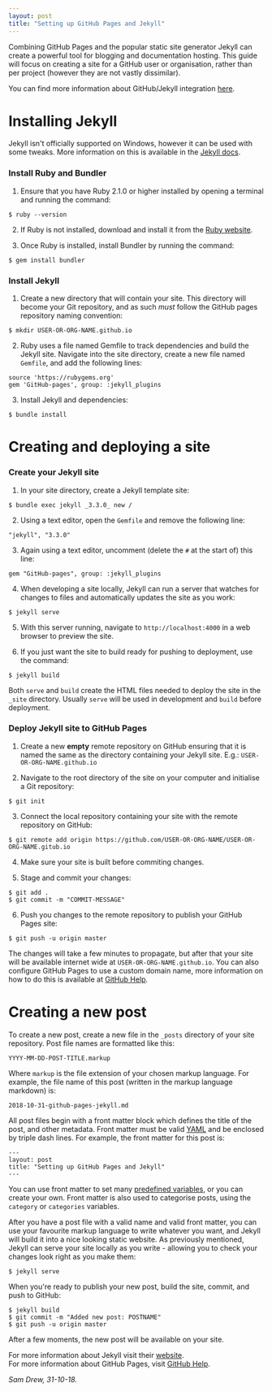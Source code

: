 ```yaml
---
layout: post
title: "Setting up GitHub Pages and Jekyll"
---
```


Combining GitHub Pages and the popular static site generator Jekyll can create a powerful tool for blogging and documentation hosting. This guide will focus on creating a site for a GitHub user or organisation, rather than per project (however they are not vastly dissimilar).  

You can find more information about GitHub/Jekyll integration [here](https://help.GitHub.com/articles/about-GitHub-pages-and-jekyll/).  

# Installing Jekyll

Jekyll isn't officially supported on Windows, however it can be used with some tweaks. More information on this is available in the [Jekyll docs](https://jekyllrb.com/docs/installation/windows).  

### Install Ruby and Bundler
1. Ensure that you have Ruby 2.1.0 or higher installed by opening a terminal and running the command:  
```
$ ruby --version
``` 

2. If Ruby is not installed, download and install it from the [Ruby website](https://www.ruby-lang.org/en/documentation/installation/).  

3. Once Ruby is installed, install Bundler by running the command:  
```
$ gem install bundler
```

### Install Jekyll
1. Create a new directory that will contain your site. This directory will become your Git repository, and as such *must* follow the GitHub pages repository naming convention:  
```
$ mkdir USER-OR-ORG-NAME.github.io
```

2. Ruby uses a file named Gemfile to track dependencies and build the Jekyll site. Navigate into the site directory, create a new file named ```Gemfile```, and add the following lines:  
```
source 'https://rubygems.org'
gem 'GitHub-pages', group: :jekyll_plugins
```  

3. Install Jekyll and dependencies:  
```
$ bundle install
```  

# Creating and deploying a site

### Create your Jekyll site
1. In your site directory, create a Jekyll template site:  
```
$ bundle exec jekyll _3.3.0_ new /
```

2. Using a text editor, open the ```Gemfile``` and remove the following line:  
```
"jekyll", "3.3.0"
```

3. Again using a text editor, uncomment (delete the ```#``` at the start of) this line:  
```
gem "GitHub-pages", group: :jekyll_plugins
```  

4. When developing a site locally, Jekyll can run a server that watches for changes to files and automatically updates the site as you work:  
```
$ jekyll serve
```

5. With this server running, navigate to ```http://localhost:4000``` in a web browser to preview the site.  

6. If you just want the site to build ready for pushing to deployment, use the command:  
```
$ jekyll build
``` 
 
Both ```serve``` and ```build``` create the HTML files needed to deploy the site in the ```_site``` directory. Usually ```serve``` will be used in development and ```build``` before deployment.  

### Deploy Jekyll site to GitHub Pages
1. Create a new **empty** remote repository on GitHub ensuring that it is named the same as the directory containing your Jekyll site. E.g.: ```USER-OR-ORG-NAME.github.io```

2. Navigate to the root directory of the site on your computer and initialise a Git repository:  
```
$ git init
```  

3. Connect the local repository containing your site with the remote repository on GitHub:  
```
$ git remote add origin https://github.com/USER-OR-ORG-NAME/USER-OR-ORG-NAME.gitub.io
```  

4. Make sure your site is built before commiting changes.  

5. Stage and commit your changes:  
```
$ git add .
$ git commit -m "COMMIT-MESSAGE"
```

6. Push you changes to the remote repository to publish your GitHub Pages site:  
```
$ git push -u origin master
```
The changes will take a few minutes to propagate, but after that your site will be available internet wide at ```USER-OR-ORG-NAME.github.io```. You can also configure GitHub Pages to use a custom domain name, more information on how to do this is available at [GitHub Help](https://help.github.com/articles/using-a-custom-domain-with-github-pages/).  

# Creating a new post

To create a new post, create a new file in the ```_posts``` directory of your site repository. Post file names are formatted like this:
```
YYYY-MM-DD-POST-TITLE.markup
```  
Where ```markup``` is the file extension of your chosen markup language. For example, the file name of this post (written in the markup language markdown) is:  
```
2018-10-31-github-pages-jekyll.md
```  
All post files begin with a front matter block which defines the title of the post, and other metadata. Front matter must be valid [YAML](http://yaml.org/) and be enclosed by triple dash lines. For example, the front matter for this post is:  
```
---
layout: post
title: "Setting up GitHub Pages and Jekyll"
---
```  
You can use front matter to set many [predefined variables](https://jekyllrb.com/docs/variables/), or you can create your own. Front matter is also used to categorise posts, using the ```category``` or ```categories``` variables.  

After you have a post file with a valid name and valid front matter, you can use your favourite markup language to write whatever you want, and Jekyll will build it into a nice looking static website. As previously mentioned, Jekyll can serve your site locally as you write - allowing you to check your changes look right as you make them:  
```
$ jekyll serve
```
When you're ready to publish your new post, build the site, commit, and push to GitHub:  
```
$ jekyll build
$ git commit -m "Added new post: POSTNAME"
$ git push -u origin master
```  
After a few moments, the new post will be available on your site.  

For more information about Jekyll visit their [website](https://jekyllrb.com).  
For more information about GitHub Pages, visit [GitHub Help](https://help.github.com/categories/github-pages-basics/).  

*Sam Drew, 31-10-18.*